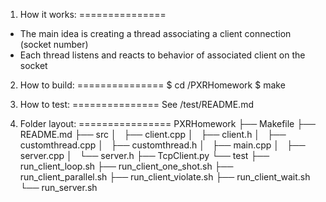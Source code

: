 1. How it works:
===============
- The main idea is creating a thread associating a client connection (socket number)
- Each thread listens and reacts to behavior of associated client on the socket 

2. How to build: 
===============
$ cd /PXRHomework
$ make

3. How to test:
===============
See /test/README.md

4. Folder layout:
================
PXRHomework
├── Makefile
├── README.md
├── src
│   ├── client.cpp
│   ├── client.h
│   ├── customthread.cpp
│   ├── customthread.h
│   ├── main.cpp
│   ├── server.cpp
│   └── server.h
├── TcpClient.py
└── test
    ├── run_client_loop.sh
    ├── run_client_one_shot.sh
    ├── run_client_parallel.sh
    ├── run_client_violate.sh
    ├── run_client_wait.sh
    └── run_server.sh
    
